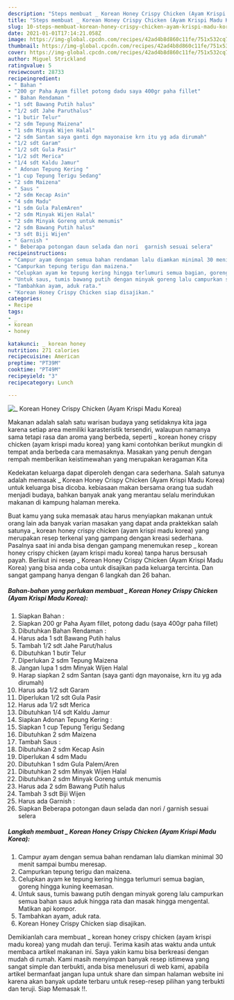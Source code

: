 ```yaml
---
description: "Steps membuat _ Korean Honey Crispy Chicken (Ayam Krispi Madu Korea) Favorite"
title: "Steps membuat _ Korean Honey Crispy Chicken (Ayam Krispi Madu Korea) Favorite"
slug: 10-steps-membuat-korean-honey-crispy-chicken-ayam-krispi-madu-korea-favorite
date: 2021-01-01T17:14:21.058Z
image: https://img-global.cpcdn.com/recipes/42ad4b8d860c11fe/751x532cq70/_-korean-honey-crispy-chicken-ayam-krispi-madu-korea-foto-resep-utama.jpg
thumbnail: https://img-global.cpcdn.com/recipes/42ad4b8d860c11fe/751x532cq70/_-korean-honey-crispy-chicken-ayam-krispi-madu-korea-foto-resep-utama.jpg
cover: https://img-global.cpcdn.com/recipes/42ad4b8d860c11fe/751x532cq70/_-korean-honey-crispy-chicken-ayam-krispi-madu-korea-foto-resep-utama.jpg
author: Miguel Strickland
ratingvalue: 5
reviewcount: 28733
recipeingredient:
- " Bahan "
- "200 gr Paha Ayam fillet potong dadu saya 400gr paha fillet"
- " Bahan Rendaman "
- "1 sdt Bawang Putih halus"
- "1/2 sdt Jahe Paruthalus"
- "1 butir Telur"
- "2 sdm Tepung Maizena"
- "1 sdm Minyak Wijen Halal"
- "2 sdm Santan saya ganti dgn mayonaise krn itu yg ada dirumah"
- "1/2 sdt Garam"
- "1/2 sdt Gula Pasir"
- "1/2 sdt Merica"
- "1/4 sdt Kaldu Jamur"
- " Adonan Tepung Kering "
- "1 cup Tepung Terigu Sedang"
- "2 sdm Maizena"
- " Saus "
- "2 sdm Kecap Asin"
- "4 sdm Madu"
- "1 sdm Gula PalemAren"
- "2 sdm Minyak Wijen Halal"
- "2 sdm Minyak Goreng untuk menumis"
- "2 sdm Bawang Putih halus"
- "3 sdt Biji Wijen"
- " Garnish "
- " Beberapa potongan daun selada dan nori  garnish sesuai selera"
recipeinstructions:
- "Campur ayam dengan semua bahan rendaman lalu diamkan minimal 30 menit sampai bumbu meresap."
- "Campurkan tepung terigu dan maizena."
- "Celupkan ayam ke tepung kering hingga terlumuri semua bagian, goreng hingga kuning keemasan."
- "Untuk saus, tumis bawang putih dengan minyak goreng lalu campurkan semua bahan saus aduk hingga rata dan masak hingga mengental. Matikan api kompor."
- "Tambahkan ayam, aduk rata."
- "Korean Honey Crispy Chicken siap disajikan."
categories:
- Recipe
tags:
- _
- korean
- honey

katakunci: _ korean honey 
nutrition: 271 calories
recipecuisine: American
preptime: "PT39M"
cooktime: "PT49M"
recipeyield: "3"
recipecategory: Lunch

---
```



![_ Korean Honey Crispy Chicken (Ayam Krispi Madu Korea)](https://img-global.cpcdn.com/recipes/42ad4b8d860c11fe/751x532cq70/_-korean-honey-crispy-chicken-ayam-krispi-madu-korea-foto-resep-utama.jpg)

Makanan adalah salah satu warisan budaya yang setidaknya kita jaga karena setiap area memiliki karasteristik tersendiri, walaupun namanya sama tetapi rasa dan aroma yang berbeda, seperti _ korean honey crispy chicken (ayam krispi madu korea) yang kami contohkan berikut mungkin di tempat anda berbeda cara memasaknya. Masakan yang penuh dengan rempah memberikan keistimewahan yang merupakan keragaman Kita

Kedekatan keluarga dapat diperoleh dengan cara sederhana. Salah satunya adalah memasak _ Korean Honey Crispy Chicken (Ayam Krispi Madu Korea) untuk keluarga bisa dicoba. kebiasaan makan bersama orang tua sudah menjadi budaya, bahkan banyak anak yang merantau selalu merindukan makanan di kampung halaman mereka.



Buat kamu yang suka memasak atau harus menyiapkan makanan untuk orang lain ada banyak varian masakan yang dapat anda praktekkan salah satunya _ korean honey crispy chicken (ayam krispi madu korea) yang merupakan resep terkenal yang gampang dengan kreasi sederhana. Pasalnya saat ini anda bisa dengan gampang menemukan resep _ korean honey crispy chicken (ayam krispi madu korea) tanpa harus bersusah payah.
Berikut ini resep _ Korean Honey Crispy Chicken (Ayam Krispi Madu Korea) yang bisa anda coba untuk disajikan pada keluarga tercinta. Dan sangat gampang hanya dengan 6 langkah dan 26 bahan.


<!--inarticleads1-->

##### Bahan-bahan yang perlukan membuat _ Korean Honey Crispy Chicken (Ayam Krispi Madu Korea):

1. Siapkan  Bahan :
1. Siapkan 200 gr Paha Ayam fillet, potong dadu (saya 400gr paha fillet)
1. Dibutuhkan  Bahan Rendaman :
1. Harus ada 1 sdt Bawang Putih halus
1. Tambah 1/2 sdt Jahe Parut/halus
1. Dibutuhkan 1 butir Telur
1. Diperlukan 2 sdm Tepung Maizena
1. Jangan lupa 1 sdm Minyak Wijen Halal
1. Harap siapkan 2 sdm Santan (saya ganti dgn mayonaise, krn itu yg ada dirumah)
1. Harus ada 1/2 sdt Garam
1. Diperlukan 1/2 sdt Gula Pasir
1. Harus ada 1/2 sdt Merica
1. Dibutuhkan 1/4 sdt Kaldu Jamur
1. Siapkan  Adonan Tepung Kering :
1. Siapkan 1 cup Tepung Terigu Sedang
1. Dibutuhkan 2 sdm Maizena
1. Tambah  Saus :
1. Dibutuhkan 2 sdm Kecap Asin
1. Diperlukan 4 sdm Madu
1. Dibutuhkan 1 sdm Gula Palem/Aren
1. Dibutuhkan 2 sdm Minyak Wijen Halal
1. Dibutuhkan 2 sdm Minyak Goreng untuk menumis
1. Harus ada 2 sdm Bawang Putih halus
1. Tambah 3 sdt Biji Wijen
1. Harus ada  Garnish :
1. Siapkan  Beberapa potongan daun selada dan nori / garnish sesuai selera




<!--inarticleads2-->

##### Langkah membuat  _ Korean Honey Crispy Chicken (Ayam Krispi Madu Korea):

1. Campur ayam dengan semua bahan rendaman lalu diamkan minimal 30 menit sampai bumbu meresap.
1. Campurkan tepung terigu dan maizena.
1. Celupkan ayam ke tepung kering hingga terlumuri semua bagian, goreng hingga kuning keemasan.
1. Untuk saus, tumis bawang putih dengan minyak goreng lalu campurkan semua bahan saus aduk hingga rata dan masak hingga mengental. Matikan api kompor.
1. Tambahkan ayam, aduk rata.
1. Korean Honey Crispy Chicken siap disajikan.




Demikianlah cara membuat _ korean honey crispy chicken (ayam krispi madu korea) yang mudah dan teruji. Terima kasih atas waktu anda untuk membaca artikel makanan ini. Saya yakin kamu bisa berkreasi dengan mudah di rumah. Kami masih menyimpan banyak resep istimewa yang sangat simple dan terbukti, anda bisa menelusuri di web kami, apabila artikel bermanfaat jangan lupa untuk share dan simpan halaman website ini karena akan banyak update terbaru untuk resep-resep pilihan yang terbukti dan teruji. Siap Memasak !!. 
